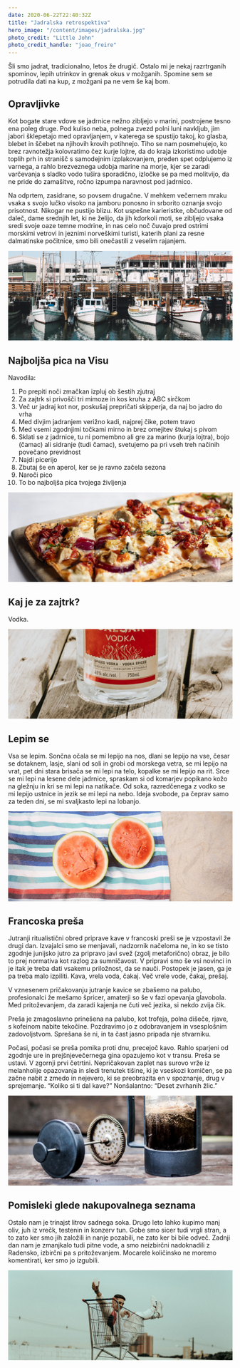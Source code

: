 ```yaml
---
date: 2020-06-22T22:40:32Z
title: "Jadralska retrospektiva"
hero_image: "/content/images/jadralska.jpg"
photo_credit: "Little John"
photo_credit_handle: "joao_freire"
---
```


Šli smo jadrat, tradicionalno, letos že drugič. Ostalo mi je nekaj razrtrganih spominov, lepih utrinkov in grenak okus v možganih. Spomine sem se potrudila dati na kup, z možgani pa ne vem še kaj bom.

## Opravljivke
Kot bogate stare vdove se jadrnice nežno zibljejo v marini, postrojene tesno ena poleg druge. Pod kuliso neba, polnega zvezd polni luni navkljub, jim jabori šklepetajo med opravljanjem, v katerega se spustijo takoj, ko glasba, blebet in ščebet na njihovih krovih potihnejo. Tiho se nam posmehujejo, ko brez ravnotežja kolovratimo čez kurje lojtre, da do kraja izkoristimo udobje toplih prh in stranišč s samodejnim izplakovanjem, preden spet odplujemo iz varnega, a rahlo brezveznega udobja marine na morje, kjer se zaradi varčevanja s sladko vodo tušira sporadično, izločke se pa med molitvijo, da ne pride do zamašitve, ročno izpumpa naravnost pod jadrnico.

Na odprtem, zasidrane, so povsem drugačne. V mehkem večernem mraku vsaka s svojo lučko visoko na jamboru ponosno in srborito oznanja svojo prisotnost. Nikogar ne pustijo blizu. Kot uspešne karieristke, občudovane od daleč, dame srednjih let, ki ne želijo, da jih kdorkoli moti, se zibljejo vsaka sredi svoje oaze temne modrine, in nas celo noč čuvajo pred ostrimi morskimi vetrovi in jeznimi norveškimi turisti, katerih plani za resne dalmatinske počitnice, smo bili onečastili z veselim rajanjem.

![](/content/images/mini-marina.jpg)

## Najboljša pica na Visu
Navodila:
1. Po prepiti noči zmačkan izpluj ob šestih zjutraj
1. Za zajtrk si privošči tri mimoze in kos kruha z ABC sirčkom
1. Več ur jadraj kot nor, poskušaj prepričati skipperja, da naj bo jadro do vrha
1. Med divjim jadranjem verižno kadi, najprej čike, potem travo
1. Med vsemi zgodnjimi točkami mirno in brez omejitev štukaj s pivom
1. Sklati se z jadrnice, tu ni pomembno ali gre za marino (kurja lojtra), bojo (čamac) ali sidranje (tudi čamac), svetujemo pa pri vseh treh načinih povečano previdnost
1. Najdi picerijo
1. Zbutaj še en aperol, ker se je ravno začela sezona
1. Naroči pico
1. To bo najboljša pica tvojega življenja

![](/content/images/mini-pizza.jpg)

## Kaj je za zajtrk?
Vodka.

![](/content/images/mini-vodka.jpg)

## Lepim se
Vsa se lepim. Sončna očala se mi lepijo na nos, dlani se lepijo na vse, česar se dotaknem, lasje, slani od soli in grobi od morskega vetra, se mi lepijo na vrat, pet dni stara brisača se mi lepi na telo, kopalke se mi lepijo na rit.
Srce se mi lepi na lesene dele jadrnice, spraskam si od komarjev popikano kožo na gležnju in kri se mi lepi na natikače. Od soka, razredčenega z vodko se mi lepijo ustnice in jezik se mi lepi na nebo. Ideja svobode, pa čeprav samo za teden dni, se mi svaljkasto lepi na lobanjo.

![](/content/images/mini-lepimse.jpg)

## Francoska preša
Jutranji ritualistični obred priprave kave v francoski preši se je vzpostavil že drugi dan. Izvajalci smo se menjavali, nadzornik načeloma ne, in ko se tisto zgodnje junijsko jutro za pripravo javi svež (zgolj metaforično) obraz, je bilo to prej normativa kot razlog za sumničavost. V pripravi smo še vsi novinci in je itak je treba dati vsakemu priložnost, da se nauči. Postopek je jasen, ga je pa treba malo izpiliti. Kava, vrela voda, čakaj. Več vrele vode, čakaj, prešaj.

V vznesenem pričakovanju jutranje kavice se zbašemo na palubo, profesionalci že mešamo špricer, amaterji so še v fazi opevanja glavobola. Med pritoževanjem, da zaradi kajenja ne čuti več jezika, si nekdo zvija čik.

Preša je zmagoslavno prinešena na palubo, kot trofeja, polna dišeče, rjave, s kofeinom nabite tekočine. Pozdravimo jo z odobravanjem in vsesplošnim zadovoljstvom. Sprešana še ni, in ta čast jasno pripada nje stvarniku.

Počasi, počasi se preša pomika proti dnu, precejoč kavo. Rahlo sparjeni od zgodnje ure in prejšnjevečernega gina opazujemo kot v transu.
Preša se ustavi.
V zgornji prvi četrtini.
Nepričakovan zaplet nas surovo vrže iz melanholije opazovanja in sledi trenutek tišine, ki je vseskozi komičen, se pa začne nabit z zmedo in nejevero, ki se preobrazita en v spoznanje, drug v sprejemanje.
“Koliko si ti dal kave?”
Nonšalantno: “Deset zvrhanih žlic.”

![](/content/images/mini-frenchpress.jpg)

## Pomisleki glede nakupovalnega seznama
Ostalo nam je trinajst litrov sadnega soka. Drugo leto lahko kupimo manj oliv, juh iz vrečk, testenin in konzerv tun. Gobe smo sicer tudi vrgli stran, a to zato ker smo jih založili in nanje pozabili, ne zato ker bi bile odveč. Zadnji dan nam je zmanjkalo tudi pitne vode, a smo neizbirčni nadoknadili z Radensko, izbirčni pa s pritoževanjem. Mocarele količinsko ne moremo komentirati, ker smo jo izgubili.

![](/content/images/mini-nakupovalni.jpg)